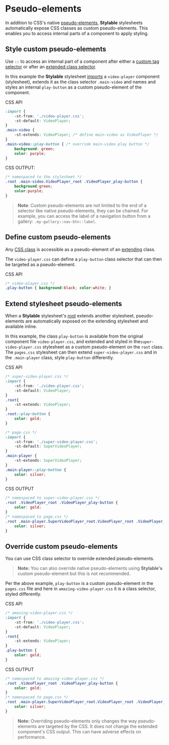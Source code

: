 
# Pseudo-elements

In addition to CSS's native [pseudo-elements](https://developer.mozilla.org/en/docs/Web/CSS/Pseudo-elements), **Stylable** stylesheets automatically expose CSS classes as custom pseudo-elements. This enables you to access internal parts of a component to apply styling.

## Style custom pseudo-elements

Use `::` to access an internal part of a component after either a [custom tag selector](./tag-selectors.md#custom-element) or after an [extended class selector](./extend-stylesheet.md).

In this example the **Stylable** stylesheet [imports](./imports.md) a `video-player` component (stylesheet), extends it as the class selector `.main-video` and names and styles an internal `play-button` as a custom pseudo-element of the component. 

CSS API
```css
:import {
    -st-from: './video-player.css';
    -st-default: VideoPlayer;
}
.main-video {
    -st-extends: VideoPlayer; /* define main-video as VideoPlayer */
}
.main-video::play-button { /* override main-video play button */
    background: green;
    color: purple;
}
```

CSS OUTPUT:
```css
/* namespaced to the stylesheet */
.root .main-video.VideoPlayer_root .VideoPlayer_play-button {
    background:green;
    color:purple;
}
```

> **Note**: Custom pseudo-elements are not limited to the end of a selector like native pseudo-elements, they can be chained. For example, you can access the label of a navigation button from a gallery: `.my-gallery::nav-btn::label`.

## Define custom pseudo-elements

Any [CSS class](./class-selectors.md) is accessible as a pseudo-element of an [extending](./extend-stylesheet) class.

The `video-player.css` can define a `play-button` class selector that can then be targeted as a pseudo-element.

CSS API
```css
/* video-player.css */
.play-button { background:black; color:white; }
```

## Extend stylesheet pseudo-elements

When a **Stylable** stylesheet's [root](./root.md) extends another stylesheet, pseudo-elements are automatically exposed on the extending stylesheet and available inline.

In this example, the class `play-button` is available from the original component file `video-player.css`, and extended and styled in the`super-video-player.css` stylesheet as a custom pseudo-element on the `root` class. The `pages.css` stylesheet can then extend `super-video-player.css` and in the `.main-player` class, style `play-button` differently.

CSS API
```css
/* super-video-player.css */
:import {
    -st-from: './video-player.css';
    -st-default: VideoPlayer;
}
.root{
    -st-extends: VideoPlayer;
}
.root::play-button {
    color: gold;
}
```

```css
/* page.css */
:import {
    -st-from: './super-video-player.css';
    -st-default: SuperVideoPlayer;
}
.main-player {
    -st-extends: SuperVideoPlayer;
}
.main-player::play-button {
    color: silver;
}
```

CSS OUTPUT
```css
/* namespaced to super-video-player.css */
.root .VideoPlayer_root .VideoPlayer_play-button {
    color: gold;
}
/* namespaced to page.css */
.root .main-player.SuperVideoPlayer_root.VideoPlayer_root .VideoPlayer_play-button {
    color: silver;
}
```

## Override custom pseudo-elements

You can use CSS class selector to override extended pseudo-elements.

> **Note:** You can also override native pseudo-elements using **Stylable's** custom pseudo-element but this is not recommended.

Per the above example, `play-button` is a custom pseudo-element in the `pages.css` file and here in `amazing-video-player.css` it is a class selector, styled differently.   

CSS API
```css
/* amazing-video-player.css */
:import {
    -st-from: './video-player.css';
    -st-default: VideoPlayer;
}
.root{
    -st-extends: VideoPlayer;
}
.play-button { 
    color: gold;
}
```

CSS OUTPUT
```css
/* namespaced to amazing-video-player.css */
.root .VideoPlayer_root .VideoPlayer_play-button {
    color: gold;
}
/* namespaced to page.css */
.root .main-player.SuperVideoPlayer_root.VideoPlayer_root .VideoPlayer_play-button {
    color: silver;
}
```

> **Note:** Overriding pseudo-elements only changes the way pseudo-elements are targeted by the CSS. It does not change the extended component's CSS output. This can have adverse effects on performance.



